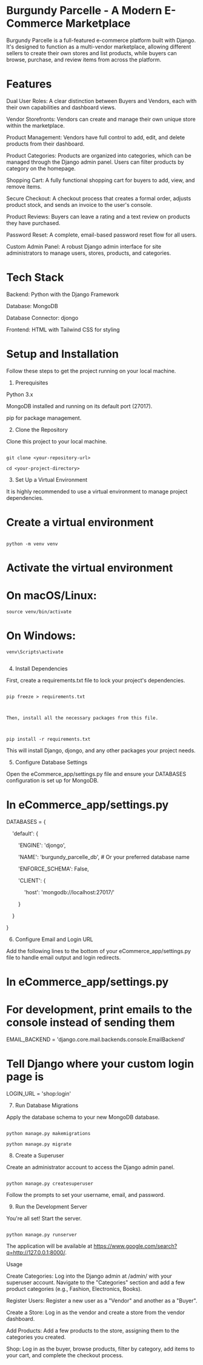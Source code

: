 # Burgundy Parcelle - A Modern E-Commerce Marketplace

Burgundy Parcelle is a full-featured e-commerce platform built with Django. It's designed to function as a multi-vendor marketplace, allowing different sellers to create their own stores and list products, while buyers can browse, purchase, and review items from across the platform.



# Features

Dual User Roles: A clear distinction between Buyers and Vendors, each with their own capabilities and dashboard views.



Vendor Storefronts: Vendors can create and manage their own unique store within the marketplace.



Product Management: Vendors have full control to add, edit, and delete products from their dashboard.



Product Categories: Products are organized into categories, which can be managed through the Django admin panel. Users can filter products by category on the homepage.



Shopping Cart: A fully functional shopping cart for buyers to add, view, and remove items.



Secure Checkout: A checkout process that creates a formal order, adjusts product stock, and sends an invoice to the user's console.



Product Reviews: Buyers can leave a rating and a text review on products they have purchased.



Password Reset: A complete, email-based password reset flow for all users.



Custom Admin Panel: A robust Django admin interface for site administrators to manage users, stores, products, and categories.



# Tech Stack

Backend: Python with the Django Framework



Database: MongoDB



Database Connector: djongo



Frontend: HTML with Tailwind CSS for styling



# Setup and Installation

Follow these steps to get the project running on your local machine.



1. Prerequisites

Python 3.x



MongoDB installed and running on its default port (27017).



pip for package management.



2. Clone the Repository

Clone this project to your local machine.

```

git clone <your-repository-url>

cd <your-project-directory>

```

3. Set Up a Virtual Environment

It is highly recommended to use a virtual environment to manage project dependencies.



# Create a virtual environment
```

python -m venv venv

```

# Activate the virtual environment

# On macOS/Linux:
```
source venv/bin/activate
```
# On Windows:
```
venv\Scripts\activate


```
4. Install Dependencies

First, create a requirements.txt file to lock your project's dependencies.

```

pip freeze > requirements.txt



Then, install all the necessary packages from this file.



pip install -r requirements.txt

```

This will install Django, djongo, and any other packages your project needs.



5. Configure Database Settings

Open the eCommerce_app/settings.py file and ensure your DATABASES configuration is set up for MongoDB.



# In eCommerce_app/settings.py



DATABASES = {

    'default': {

        'ENGINE': 'djongo',

        'NAME': 'burgundy_parcelle_db', # Or your preferred database name

        'ENFORCE_SCHEMA': False,

        'CLIENT': {

            'host': 'mongodb://localhost:27017/'

        }

    }

}



6. Configure Email and Login URL

Add the following lines to the bottom of your eCommerce_app/settings.py file to handle email output and login redirects.



# In eCommerce_app/settings.py



# For development, print emails to the console instead of sending them

EMAIL_BACKEND = 'django.core.mail.backends.console.EmailBackend'



# Tell Django where your custom login page is

LOGIN_URL = 'shop:login'



7. Run Database Migrations

Apply the database schema to your new MongoDB database.

```

python manage.py makemigrations

python manage.py migrate

```

8. Create a Superuser

Create an administrator account to access the Django admin panel.

```

python manage.py createsuperuser

```

Follow the prompts to set your username, email, and password.



9. Run the Development Server

You're all set! Start the server.

```

python manage.py runserver

```

The application will be available at https://www.google.com/search?q=http://127.0.0.1:8000/.



Usage

Create Categories: Log into the Django admin at /admin/ with your superuser account. Navigate to the "Categories" section and add a few product categories (e.g., Fashion, Electronics, Books).



Register Users: Register a new user as a "Vendor" and another as a "Buyer".



Create a Store: Log in as the vendor and create a store from the vendor dashboard.



Add Products: Add a few products to the store, assigning them to the categories you created.



Shop: Log in as the buyer, browse products, filter by category, add items to your cart, and complete the checkout process.
